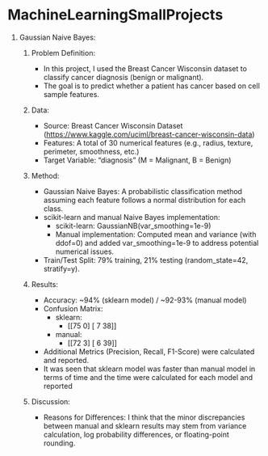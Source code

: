 # MachineLearningSmallProjects
1) Gaussian Naive Bayes:
   1. Problem Definition:
      - In this project, I used the Breast Cancer Wisconsin dataset to classify cancer diagnosis (benign or malignant).
      - The goal is to predict whether a patient has cancer based on cell sample features.
     
   3. Data:
      - Source: Breast Cancer Wisconsin Dataset (https://www.kaggle.com/uciml/breast-cancer-wisconsin-data)
      - Features: A total of 30 numerical features (e.g., radius, texture, perimeter, smoothness, etc.)
      - Target Variable: “diagnosis” (M = Malignant, B = Benign)
     
   4. Method:
      - Gaussian Naive Bayes: A probabilistic classification method assuming each feature follows a normal 
        distribution for each class.
      - scikit-learn and manual Naive Bayes implementation:
          - scikit-learn: GaussianNB(var_smoothing=1e-9)
          - Manual implementation: Computed mean and variance (with ddof=0) and added var_smoothing=1e-9 to address                potential numerical issues.
      - Train/Test Split: 79% training, 21% testing (random_state=42, stratify=y).
     
   5. Results:
      - Accuracy: ~94% (sklearn model) / ~92-93% (manual model)
      - Confusion Matrix:
          - sklearn:
             - [[75  0]
               [ 7 38]]
          - manual:
             - [[72  3]
               [ 6 39]]
      - Additional Metrics (Precision, Recall, F1-Score) were calculated and reported.
      - It was seen that sklearn model was faster than manual model in terms of time and the time were calculated for 
        each model and reported
     
   6. Discussion:
      - Reasons for Differences: I think that the minor discrepancies between manual and sklearn results may stem from 
        variance calculation, log probability differences, or floating-point rounding.





  



  


      


       

   

    
